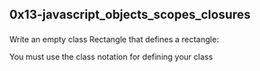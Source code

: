 ## 0x13-javascript_objects_scopes_closures

### 

Write an empty class Rectangle that defines a rectangle:

You must use the class notation for defining your class

